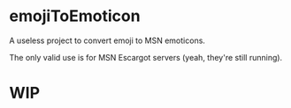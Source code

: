 # emojiToEmoticon

A useless project to convert emoji to MSN emoticons.

The only valid use is for MSN Escargot servers (yeah, they're still running).

# WIP
